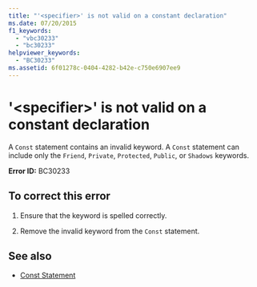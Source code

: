 ```yaml
---
title: "'<specifier>' is not valid on a constant declaration"
ms.date: 07/20/2015
f1_keywords: 
  - "vbc30233"
  - "bc30233"
helpviewer_keywords: 
  - "BC30233"
ms.assetid: 6f01278c-0404-4282-b42e-c750e6907ee9
---
```

# '\<specifier>' is not valid on a constant declaration
A `Const` statement contains an invalid keyword. A `Const` statement can include only the `Friend`, `Private`, `Protected`, `Public`, or `Shadows` keywords.  
  
 **Error ID:** BC30233  
  
## To correct this error  
  
1.  Ensure that the keyword is spelled correctly.  
  
2.  Remove the invalid keyword from the `Const` statement.  
  
## See also
- [Const Statement](../../visual-basic/language-reference/statements/const-statement.md)
